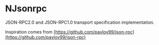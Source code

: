 # NJsonrpc
JSON-RPC2.0 and JSON-RPC1.0 transport specification implementation. 


Inspiration comes from  [https://github.com/pavlov99/json-rpc](https://github.com/pavlov99/json-rpc)
